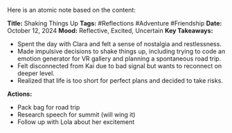 Here is an atomic note based on the content:

**Title:** Shaking Things Up
**Tags:** #Reflections #Adventure #Friendship
**Date:** October 12, 2024
**Mood:** Reflective, Excited, Uncertain
**Key Takeaways:**

* Spent the day with Clara and felt a sense of nostalgia and restlessness.
* Made impulsive decisions to shake things up, including trying to code an emotion generator for VR gallery and planning a spontaneous road trip.
* Felt disconnected from Kai due to bad signal but wants to reconnect on deeper level.
* Realized that life is too short for perfect plans and decided to take risks.

**Actions:**

* Pack bag for road trip
* Research speech for summit (will wing it)
* Follow up with Lola about her excitement